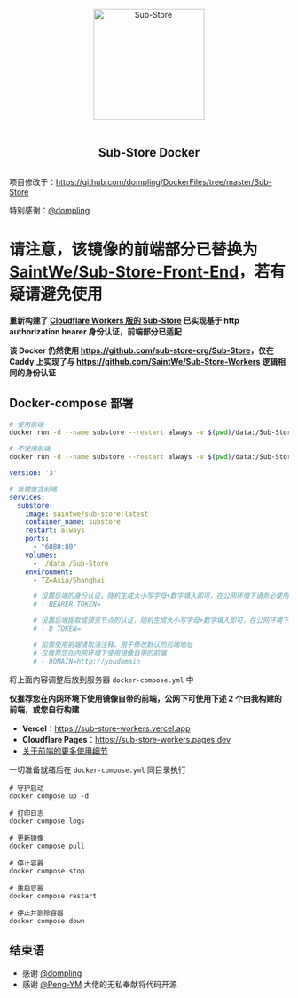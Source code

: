 <div align="center">
<br>
<img width="200" src="https://raw.githubusercontent.com/58xinian/icon/master/Sub-Store1.png" alt="Sub-Store">
<br>
<br>
<h2 align="center">Sub-Store Docker<h2>
</div>

项目修改于：<https://github.com/dompling/DockerFiles/tree/master/Sub-Store>

特别感谢：[@dompling](https://github.com/dompling)

# 请注意，该镜像的前端部分已替换为 [SaintWe/Sub-Store-Front-End](https://github.com/SaintWe/Sub-Store-Front-End)，若有疑请避免使用

**重新构建了 [Cloudflare Workers 版的 Sub-Store](https://github.com/SaintWe/Sub-Store-Workers) 已实现基于 http authorization bearer 身份认证，前端部分已适配**

**该 Docker 仍然使用 <https://github.com/sub-store-org/Sub-Store>，仅在 Caddy 上实现了与 <https://github.com/SaintWe/Sub-Store-Workers> 逻辑相同的身份认证**

## Docker-compose 部署

``` sh
# 使用前端
docker run -d --name substore --restart always -v $(pwd)/data:/Sub-Store -p 6080:80 -e BEARER_TOKEN=替换 -e D_TOKEN=替换 -e DOMAIN=替换 -e TZ=Asia/Shanghai saintwe/sub-store:latest

# 不使用前端
docker run -d --name substore --restart always -v $(pwd)/data:/Sub-Store -p 6080:80 -e BEARER_TOKEN=替换 -e D_TOKEN=替换 -e TZ=Asia/Shanghai saintwe/sub-store:latest
```

``` yml
version: '3'

# 该镜像含前端
services:
  substore:
    image: saintwe/sub-store:latest
    container_name: substore
    restart: always
    ports:
      - "6080:80"
    volumes:
      - ./data:/Sub-Store
    environment:
      - TZ=Asia/Shanghai

      # 设置后端的身份认证，随机生成大小写字母+数字填入即可，在公网环境下请务必使用
      # - BEARER_TOKEN=

      # 设置后端提取或预览节点的认证，随机生成大小写字母+数字填入即可，在公网环境下请务必使用
      # - D_TOKEN=

      # 如需使用前端请取消注释，用于修改默认的后端地址
      # 仅推荐您在内网环境下使用镜像自带的前端
      # - DOMAIN=http://youdomain
```

将上面内容调整后放到服务器 `docker-compose.yml` 中

**仅推荐您在内网环境下使用镜像自带的前端，公网下可使用下述 2 个由我构建的前端，或您自行构建**

- **Vercel**：<https://sub-store-workers.vercel.app>
- **Cloudflare Pages**：<https://sub-store-workers.pages.dev>
- [关于前端的更多使用细节](https://github.com/SaintWe/Sub-Store-Workers#%E5%89%8D%E7%AB%AF)

一切准备就绪后在 `docker-compose.yml` 同目录执行

```
# 守护启动
docker compose up -d

# 打印日志
docker compose logs

# 更新镜像
docker compose pull

# 停止容器
docker compose stop

# 重启容器
docker compose restart

# 停止并删除容器
docker compose down
```

## 结束语

- 感谢 [@dompling](https://github.com/dompling)
- 感谢 [@Peng-YM](https://github.com/Peng-YM) 大佬的无私奉献将代码开源
